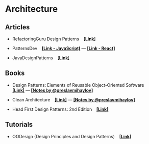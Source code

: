 # Architecture

## Articles

- RefactoringGuru Design Patterns &ensp; [**[Link]**](https://refactoring.guru/design-patterns)

- PatternsDev &ensp; [**[Link - JavaScript]**](https://www.patterns.dev/vanilla) — [**[Link - React]**](https://www.patterns.dev/react)

- JavaDesignPatterns &ensp; [**[Link]**](https://java-design-patterns.com/)

## Books

- Design Patterns: Elements of Reusable Object-Oriented Software &ensp; [**[Link]**](https://www.amazon.co.uk/Design-patterns-elements-reusable-object-oriented/dp/0201633612) — [**[Notes by @preslavmihaylov]**](https://github.com/preslavmihaylov/booknotes/tree/master/architecture/design-patterns)

- Clean Architecture &ensp; [**[Link]**](https://www.amazon.co.uk/Clean-Architecture-Craftsmans-Software-Structure/dp/0134494164) — [**[Notes by @preslavmihaylov]**](https://github.com/preslavmihaylov/booknotes/tree/master/architecture/clean-architecture)

- Head First Design Patterns: 2nd Edition &ensp; [**[Link]**](https://www.amazon.com/Head-First-Design-Patterns-Object-Oriented/dp/149207800X/)

## Tutorials

- OODesign (Design Principles and Design Patterns) &ensp;
  [**[Link]**](https://www.oodesign.com/)
